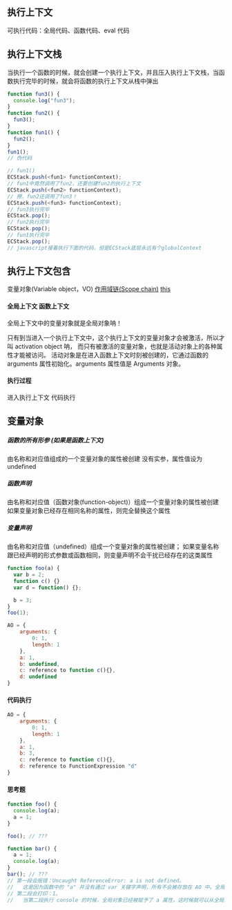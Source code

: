 ## 执行上下文

可执行代码：全局代码、函数代码、eval 代码

## 执行上下文栈

当执行一个函数的时候，就会创建一个执行上下文，并且压入执行上下文栈，当函数执行完毕的时候，就会将函数的执行上下文从栈中弹出

```js
function fun3() {
  console.log("fun3");
}
function fun2() {
  fun3();
}
function fun1() {
  fun2();
}
fun1();
// 伪代码

// fun1()
ECStack.push(<fun1> functionContext);
// fun1中竟然调用了fun2，还要创建fun2的执行上下文
ECStack.push(<fun2> functionContext);
// 擦，fun2还调用了fun3！
ECStack.push(<fun3> functionContext);
// fun3执行完毕
ECStack.pop();
// fun2执行完毕
ECStack.pop();
// fun1执行完毕
ECStack.pop();
// javascript接着执行下面的代码，但是ECStack底层永远有个globalContext
```

## 执行上下文包含

变量对象(Variable object，VO)
[作用域链(Scope chain)](./scope-chain.md)
[this](./this.md)

#### 全局上下文 函数上下文

全局上下文中的变量对象就是全局对象呐！

只有到当进入一个执行上下文中，这个执行上下文的变量对象才会被激活，所以才叫 activation object 呐，
而只有被激活的变量对象，也就是活动对象上的各种属性才能被访问。
活动对象是在进入函数上下文时刻被创建的，它通过函数的 arguments 属性初始化。arguments 属性值是 Arguments 对象。

#### 执行过程

进入执行上下文
代码执行

## 变量对象

##### 函数的所有形参 (如果是函数上下文)

由名称和对应值组成的一个变量对象的属性被创建
没有实参，属性值设为 undefined

##### 函数声明

由名称和对应值（函数对象(function-object)）组成一个变量对象的属性被创建
如果变量对象已经存在相同名称的属性，则完全替换这个属性

##### 变量声明

由名称和对应值（undefined）组成一个变量对象的属性被创建；
如果变量名称跟已经声明的形式参数或函数相同，则变量声明不会干扰已经存在的这类属性

```js
function foo(a) {
  var b = 2;
  function c() {}
  var d = function() {};

  b = 3;
}
foo(1);

AO = {
    arguments: {
        0: 1,
        length: 1
    },
    a: 1,
    b: undefined,
    c: reference to function c(){},
    d: undefined
}
```

#### 代码执行

```js
AO = {
    arguments: {
        0: 1,
        length: 1
    },
    a: 1,
    b: 3,
    c: reference to function c(){},
    d: reference to FunctionExpression "d"
}
```

#### 思考题

```js
function foo() {
  console.log(a);
  a = 1;
}

foo(); // ???

function bar() {
  a = 1;
  console.log(a);
}
bar(); // ???
// 第一段会报错：Uncaught ReferenceError: a is not defined。
//   这是因为函数中的 "a" 并没有通过 var 关键字声明，所有不会被存放在 AO 中。全局也没有
// 第二段会打印：1。
//   当第二段执行 console 的时候，全局对象已经被赋予了 a 属性，这时候就可以从全局找到 a 的值，所以会打印 1。
```

